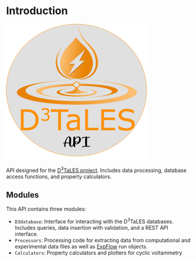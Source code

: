 # Introduction
![](D3TaLES_api_logo.png)


API designed for the [D<sup>3</sup>TaLES project](https://d3tales.as.uky.edu/). Includes data processing, database access functions, and property calculators.


## Modules 
This API contains three modules: 
* `D3database`: Interface for interacting with the D<sup>3</sup>TaLES databases. Includes 
queries, data insertion with validation, and a REST API interface.
* `Processors`: Processing code for extracting data from computational and experimental
data files as well as [ExpFlow](https://d3tales.as.uky.edu/expflow) run objects. 
* `Calculators`: Property calculators and plotters for cyclic voltammetry
